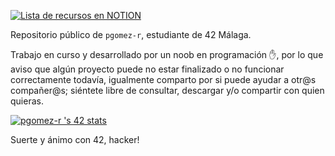 [![Lista de recursos en NOTION](https://user-images.githubusercontent.com/115219064/215093235-c08aaa41-37c9-4399-b630-5e942af74e71.png)](https://billowy-vermicelli-8e6.notion.site/42-M-laga-5d9a971e88244325a734d7a13b8eb37d)

Repositorio público de `pgomez-r`, estudiante de 42 Málaga.

Trabajo en curso y desarrollado por un noob en programación :raised_hand:, por lo que aviso que algún proyecto puede no estar finalizado o no funcionar correctamente todavía, igualmente comparto por si puede ayudar a otr@s compañer@s; siéntete libre de consultar, descargar y/o compartir con quien quieras.

[![pgomez-r 's 42 stats](https://badge.mediaplus.ma/levi/pgomez-r)](https://github.com/oakoudad/badge42)

Suerte y ánimo con 42, hacker! 
